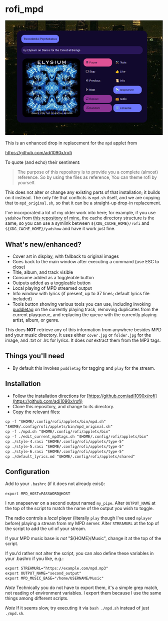 # rofi_mpd

![rofi_mpd](https://github.com/uriel1998/rofi_mpd/raw/master/rofi_mpd.png)

This is an enhanced drop in replacement for the `mpd` applet from 

https://github.com/adi1090x/rofi

To quote (and echo) their sentiment:

> The purpose of this repository is to provide you a complete (almost) reference. So by using the files as reference, You can theme rofi by yourself.

This does not alter or change any existing parts of that installation; it builds on it instead. The only file that conflicts is `mpd.sh` itself, and we are copying that to `mpd_original.sh`, so that it can be a straight-up drop-in replacement.

I've incorporated a lot of my older work into here; for example, if you use `yadshow` from [this repository of mine](https://github.com/uriel1998/yolo-mpd), the cache directory structure is the same, so you can use a symlink between `${XDG_CACHE_HOME}/rofi` and `${XDG_CACHE_HOME}/yadshow` and have it work just fine.

## What's new/enhanced?

* Cover art in display, with fallback to original images
* Goes back to the main window after executing a command (use ESC to close)
* Title, album, and track visible
* Consume added as a toggleable button
* Outputs added as a toggleable button
* Local playing of MPD streamed output
* Info window with lyrics (if present, up to 37 lines; default lyrics file included)
* Tools button showing various tools you can use, including invoking [puddletag](https://docs.puddletag.net/)
on the currently playing track, removing duplicates from the current playqueue, 
and replacing the queue with the currently playing artist, album, or genre.

This does **NOT** retrieve any of this information from anywhere besides MPD and your 
music directory. It uses either `cover.jpg` or `folder.jpg` for the image, and .txt or .lrc 
for lyrics. It does *not* extract them from the MP3 tags.

## Things you'll need

* By default this invokes `puddletag` for tagging and `play` for the stream.

## Installation

* Follow the installation directions for [https://github.com/adi1090x/rofi](https://github.com/adi1090x/rofi)
* Clone this repository, and change to its directory.
* Copy the relevant files:

```
cp -f "$HOME/.config/rofi/applets/bin/mpd.sh" "$HOME/.config/rofi/applets/bin/mpd_original.sh"
cp -f ./mpd.sh "$HOME/.config/rofi/applets/bin"
cp -f ./edit_current_mp3tags.sh "$HOME/.config/rofi/applets/bin"
cp ./style-4.rasi "$HOME/.config/rofi/applets/type-5"
cp ./style-5.rasi "$HOME/.config/rofi/applets/type-5"
cp ./style-6.rasi "$HOME/.config/rofi/applets/type-5"
cp ./default_lyrics.md "$HOME/.config/rofi/applets/shared"
```

## Configuration

Add to your `.bashrc` (if it does not already exist):

`export MPD_HOST=PASSWORD@HOST`

I run snapserver on a second output named `my_pipe`.  Alter `OUTPUT_NAME` at the 
top of the script to match the name of the output you wish to toggle.

The radio controls a *local* player (literally `play` though I've used `mplayer` 
before) playing a stream from my MPD server.  Alter `STREAMURL` at the top of the 
script to add the url of your stream.

If your MPD music base is *not* "${HOME}/Music", change it at the top of the script.

If you'd rather not alter the script, you can also define these variables in your .bashrc if you like, e.g.:


```
export STREAMURL="https://example.com/mpd.mp3"
export OUTPUT_NAME="second_output" 
export MPD_MUSIC_BASE="/home/USERNAME/Music"
```

*Note* Technically you do not have to export them, it's a simple grep match, not 
reading of environment variables. I export them because I use the same things among 
different scripts.

*Note* If it seems slow, try executing it via `bash ./mpd.sh` instead of just `./mpd.sh`.
